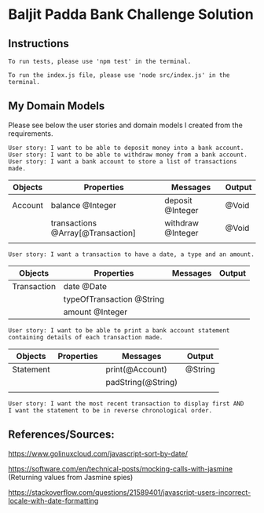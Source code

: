 # Baljit Padda Bank Challenge Solution

## Instructions
```
To run tests, please use 'npm test' in the terminal.

To run the index.js file, please use 'node src/index.js' in the terminal.
```

## My Domain Models

Please see below the user stories and domain models I created from the requirements.
```
User story: I want to be able to deposit money into a bank account.
User story: I want to be able to withdraw money from a bank account.
User story: I want a bank account to store a list of transactions made.
```

| Objects | Properties                        | Messages          | Output |
| ------- | --------------------------------- | ----------------- | ------ |
| Account | balance @Integer                  | deposit @Integer  | @Void  |
|         | transactions @Array[@Transaction] | withdraw @Integer | @Void  |
|         |                                   |                   |        |

```
User story: I want a transaction to have a date, a type and an amount.
```

| Objects     | Properties                | Messages | Output |
| ----------- | ------------------------- | -------- | ------ |
| Transaction | date @Date                |          |        |
|             | typeOfTransaction @String |          |        |
|             | amount @Integer           |          |        |

```
User story: I want to be able to print a bank account statement containing details of each transaction made.
```

| Objects   | Properties | Messages           | Output  |
| --------- | ---------- | ------------------ | ------- |
| Statement |            | print(@Account)    | @String |
|           |            | padString(@String) |         |
|           |            |                    |         |

```
User story: I want the most recent transaction to display first AND
I want the statement to be in reverse chronological order.
```


## References/Sources:

https://www.golinuxcloud.com/javascript-sort-by-date/

https://software.com/en/technical-posts/mocking-calls-with-jasmine 
(Returning values from Jasmine spies)

https://stackoverflow.com/questions/21589401/javascript-users-incorrect-locale-with-date-formatting

